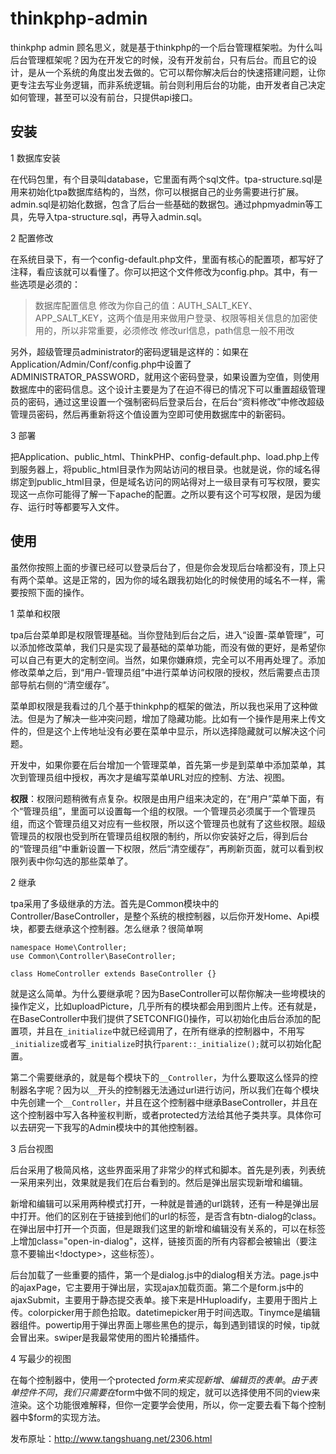 # thinkphp-admin

thinkphp admin 顾名思义，就是基于thinkphp的一个后台管理框架啦。为什么叫后台管理框架呢？因为在开发它的时候，没有开发前台，只有后台。而且它的设计，是从一个系统的角度出发去做的。它可以帮你解决后台的快速搭建问题，让你更专注去写业务逻辑，而非系统逻辑。前台则利用后台的功能，由开发者自己决定如何管理，甚至可以没有前台，只提供api接口。

## 安装

1 数据库安装

在代码包里，有个目录叫database，它里面有两个sql文件。tpa-structure.sql是用来初始化tpa数据库结构的，当然，你可以根据自己的业务需要进行扩展。admin.sql是初始化数据，包含了后台一些基础的数据包。通过phpmyadmin等工具，先导入tpa-structure.sql，再导入admin.sql。

2 配置修改

在系统目录下，有一个config-default.php文件，里面有核心的配置项，都写好了注释，看应该就可以看懂了。你可以把这个文件修改为config.php。其中，有一些选项是必须的：

> 数据库配置信息
> 修改为你自己的值：AUTH_SALT_KEY、APP_SALT_KEY，这两个值是用来做用户登录、权限等相关信息的加密使用的，所以非常重要，必须修改
> 修改url信息，path信息一般不用改

另外，超级管理员administrator的密码逻辑是这样的：如果在Application/Admin/Conf/config.php中设置了ADMINISTRATOR_PASSWORD，就用这个密码登录，如果设置为空值，则使用数据库中的密码信息。这个设计主要是为了在迫不得已的情况下可以重置超级管理员的密码，通过这里设置一个强制密码后登录后台，在后台“资料修改”中修改超级管理员密码，然后再重新将这个值设置为空即可使用数据库中的新密码。

3 部署

把Application、public_html、ThinkPHP、config-default.php、load.php上传到服务器上，将public_html目录作为网站访问的根目录。也就是说，你的域名得绑定到public_html目录，但是域名访问的网站得对上一级目录有可写权限，要实现这一点你可能得了解一下apache的配置。之所以要有这个可写权限，是因为缓存、运行时等都要写入文件。

## 使用

虽然你按照上面的步骤已经可以登录后台了，但是你会发现后台啥都没有，顶上只有两个菜单。这是正常的，因为你的域名跟我初始化的时候使用的域名不一样，需要按照下面的操作。

1 菜单和权限

tpa后台菜单即是权限管理基础。当你登陆到后台之后，进入“设置-菜单管理”，可以添加修改菜单，我们只是实现了最基础的菜单功能，而没有做的更好，是希望你可以自己有更大的定制空间。当然，如果你嫌麻烦，完全可以不用再处理了。添加修改菜单之后，到“用户-管理员组”中进行菜单访问权限的授权，然后需要点击顶部导航右侧的“清空缓存”。

菜单即权限是我看过的几个基于thinkphp的框架的做法，所以我也采用了这种做法。但是为了解决一些冲突问题，增加了隐藏功能。比如有一个操作是用来上传文件的，但是这个上传地址没有必要在菜单中显示，所以选择隐藏就可以解决这个问题。

开发中，如果你要在后台增加一个管理菜单，首先第一步是到菜单中添加菜单，其次到管理员组中授权，再次才是编写菜单URL对应的控制、方法、视图。

**权限**：权限问题稍微有点复杂。权限是由用户组来决定的，在“用户”菜单下面，有个“管理员组”，里面可以设置每一个组的权限。一个管理员必须属于一个管理员组，而这个管理员组又对应有一些权限，所以这个管理员也就有了这些权限。超级管理员的权限也受到所在管理员组权限的制约，所以你安装好之后，得到后台的“管理员组”中重新设置一下权限，然后“清空缓存”，再刷新页面，就可以看到权限列表中你勾选的那些菜单了。

2 继承

tpa采用了多级继承的方法。首先是Common模块中的Controller/BaseController，是整个系统的根控制器，以后你开发Home、Api模块，都要去继承这个控制器。怎么继承？很简单啊

```
namespace Home\Controller;
use Common\Controller\BaseController;

class HomeController extends BaseController {}
```

就是这么简单。为什么要继承呢？因为BaseController可以帮你解决一些垮模块的操作定义，比如uploadPicture，几乎所有的模块都会用到图片上传。还有就是，在BaseController中我们提供了SETCONFIG()操作，可以初始化由后台添加的配置项，并且在``_initialize``中就已经调用了，在所有继承的控制器中，不用写``_initialize``或者写``_initialize``时执行``parent::_initialize();``就可以初始化配置。

第二个需要继承的，就是每个模块下的``__Controller``，为什么要取这么怪异的控制器名字呢？因为以``__``开头的控制器无法通过url进行访问，所以我们在每个模块中先创建一个``__Controller``，并且在这个控制器中继承BaseController，并且在这个控制器中写入各种鉴权判断，或者protected方法给其他子类共享。具体你可以去研究一下我写的Admin模块中的其他控制器。

3 后台视图

后台采用了极简风格，这些界面采用了非常少的样式和脚本。首先是列表，列表统一采用<table class="list">来列出，效果就是我们在后台看到的。然后是弹出层实现新增和编辑。

新增和编辑可以采用两种模式打开，一种就是普通的url跳转，还有一种是弹出层中打开。他们的区别在于链接到他们的url的<a>标签，是否含有btn-dialog的class。在弹出层中打开一个页面，但是跟我们这里的新增和编辑没有关系的，可以在<a>标签上增加class="open-in-dialog"，这样，链接页面的所有内容都会被输出（要注意不要输出<!doctype>，<html>这些标签）。

后台加载了一些重要的插件，第一个是dialog.js中的dialog相关方法。page.js中的ajaxPage，它主要用于弹出层，实现ajax加载页面。第二个是form.js中的ajaxSubmit，主要用于静态提交表单。接下来是HHuploadify，主要用于图片上传。colorpicker用于颜色拾取。datetimepicker用于时间选取。Tinymce是编辑器组件。powertip用于弹出界面上哪些黑色的提示，每到遇到错误的时候，tip就会冒出来。swiper是我最常使用的图片轮播插件。

4 写最少的视图

在每个控制器中，使用一个protected $form来实现新增、编辑页的表单。由于表单控件不同，我们只需要在$form中做不同的规定，就可以选择使用不同的view来渲染。这个功能很难解释，但你一定要学会使用，所以，你一定要去看下每个控制器中$form的实现方法。

发布原址：http://www.tangshuang.net/2306.html

